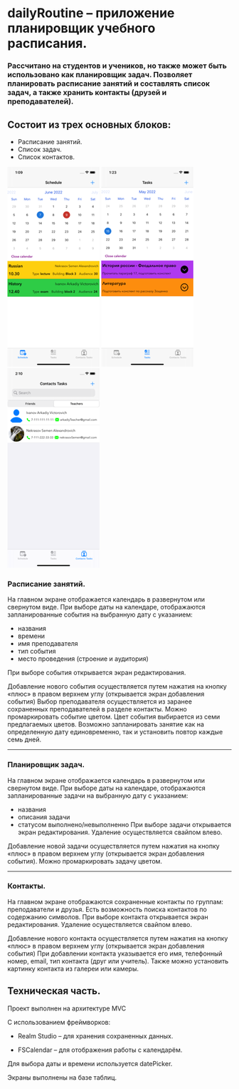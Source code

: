 # dailyRoutine – приложение планировщик учебного расписания.

### Рассчитано на студентов и учеников, но также может быть использовано как планировщик задач. Позволяет планировать расписание занятий и составлять список задач, а также хранить контакты (друзей и преподавателей).

## Состоит из трех основных блоков: 
- Расписание занятий. 
- Список задач. 
- Список контактов.

![schedule](https://github.com/Amarunseka/dailyRoutine/blob/main/assets/Small/ScheduleMainViewBC.png)
![tasks](https://github.com/Amarunseka/dailyRoutine/blob/main/assets/Small/TasksMainViewBC.png)
![contacts](https://github.com/Amarunseka/dailyRoutine/blob/main/assets/Small/ContactsMainView.png)

### Расписание занятий. 
На главном экране отображается календарь в развернутом или свернутом виде.
При выборе даты на календаре,  отображаются запланированные события на выбранную дату с указанием:
- названия
- времени
- имя преподавателя
- тип события
- место проведения (строение и аудитория)

При выборе события открывается экран редактирования.

Добавление нового события осуществляется путем нажатия на кнопку «плюс» в правом верхнем углу (открывается экран добавления события)
Выбор преподавателя осуществляется из заранее сохраненных преподавателей в разделе контакты.
Можно промаркировать событие цветом. Цвет события выбирается из семи предлагаемых цветов. 
Возможно запланировать занятие как на определенную дату единовременно, так  и установить повтор каждые семь дней. 
___

### Планировщик задач.
На главном экране отображается календарь в развернутом или свернутом виде.
При выборе даты на календаре,  отображаются запланированные задачи на выбранную дату с указанием:
- названия
- описания задачи
- статусом выполнено/невыполненно
При выборе задачи открывается экран редактирования.
Удаление осуществляется свайпом влево.

Добавление новой задачи осуществляется путем нажатия на кнопку «плюс» в правом верхнем углу (открывается экран добавления события).
Можно промаркировать задачу цветом.
___

### Контакты.
На главном экране отображаются сохраненные контакты по группам: преподаватели и друзья. 
Есть возможность поиска контактов по содержанию символов.
При выборе контакта открывается экран редактирования.
Удаление осуществляется свайпом влево.

Добавление нового контакта осуществляется путем нажатия на кнопку «плюс» в правом верхнем углу (открывается экран добавления события)
При добавлении контакта указывается его имя, телефонный номер, email, тип контакта (друг или учитель). Также можно установить картинку контакта из галереи или камеры.

## Техническая часть.
Проект выполнен на архитектуре MVC

C использованием фреймворков:

- Realm Studio – для хранения сохраненных данных.

- FSCalendar – для отображения работы с календарём.

Для выбора даты и времени  используется datePicker.

Экраны выполнены на базе таблиц.
